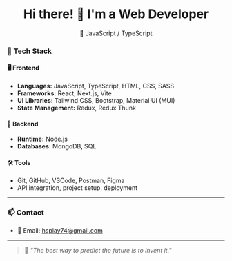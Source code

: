 <h1 align="center">Hi there! 👋 I'm a Web Developer</h1>

<p align="center">
  🔧 JavaScript / TypeScript
</p>

### 🧰 Tech Stack

#### 🖥️ Frontend

- **Languages:** JavaScript, TypeScript, HTML, CSS, SASS
- **Frameworks:** React, Next.js, Vite
- **UI Libraries:** Tailwind CSS, Bootstrap, Material UI (MUI)
- **State Management:** Redux, Redux Thunk

#### 🔧 Backend

- **Runtime:** Node.js
- **Databases:** MongoDB, SQL

#### 🛠️ Tools

- Git, GitHub, VSCode, Postman, Figma
- API integration, project setup, deployment

---

### 📫 Contact

- 📧 Email: hsplay74@gmail.com

---

> 🧠 _"The best way to predict the future is to invent it."_

